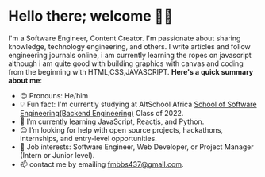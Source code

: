 # Hello there; welcome 👋🏾



I'm a Software Engineer, Content Creator. I'm passionate about sharing knowledge, technology engineering, and others. I write articles and follow engineering journals online, i am currently learning the ropes on javascript although i am quite good with building graphics with canvas and coding from the beginning with HTML,CSS,JAVASCRIPT.
**Here's a quick summary about me**:

- 😊 Pronouns: He/him
- 💡 Fun fact: I'm currently studying at AltSchool Africa [School of Software Engineering(Backend Engineering)](https://altschoolafrica.com/schools/engineering) Class of 2022.
- 🌱 I’m currently learning JavaScript, Reactjs, and Python.
- 😊 I’m looking for help with open source projects, hackathons, internships, and entry-level opportunities.
- 💼 Job interests: Software Engineer, Web Developer, or Project Manager (Intern or Junior level).
- 📫 contact me by emailing fmbbs437@gmail.com.

